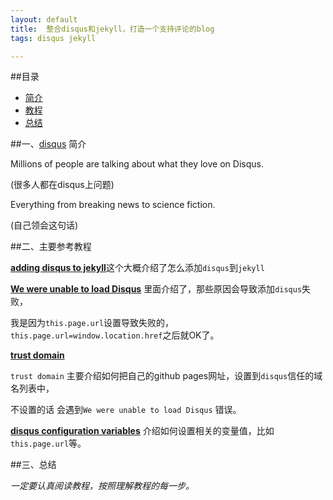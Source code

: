 ```yaml
---
layout: default
title:  整合disqus和jekyll，打造一个支持评论的blog
tags: disqus jekyll

---
```


##目录

* [简介](#简介)
* [教程](#教程)
* [总结](#总结)

<a id="简介"></a>
##一、[disqus](https://disqus.com/) 简介

Millions of people are talking about what they love on Disqus. 

(很多人都在disqus上问题) 

Everything from breaking news to science fiction. 

(自己领会这句话)


<a id="教程"></a>
##二、主要参考教程

[**adding disqus to jekyll**](http://www.perfectlyrandom.org/2014/06/29/adding-disqus-to-your-jekyll-powered-github-pages/)这个大概介绍了怎么添加`disqus`到`jekyll`

[**We were unable to load Disqus**](https://help.disqus.com/customer/portal/articles/472007-i-m-receiving-the-message-%22we-were-unable-to-load-disqus-%22)  里面介绍了，那些原因会导致添加`disqus`失败，

我是因为`this.page.url`设置导致失败的，`this.page.url=window.location.href`之后就OK了。

[**trust domain**](https://help.disqus.com/customer/portal/articles/1261429)

`trust domain` 主要介绍如何把自己的github pages网址，设置到`disqus`信任的域名列表中，

不设置的话 会遇到`We were unable to load Disqus` 错误。

[**disqus configuration variables**](https://help.disqus.com/customer/portal/articles/472098-javascript-configuration-variables) 介绍如何设置相关的变量值，比如 `this.page.url`等。

<a id="总结"></a>
##三、总结

*一定要认真阅读教程，按照理解教程的每一步。*
